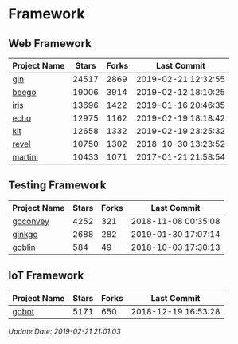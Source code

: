 # Framework

## Web Framework

| Project Name | Stars | Forks | Last Commit |
| ------------ | ----- | ----- | ----------- |
| [gin](https://github.com/gin-gonic/gin) | 24517 | 2869 | 2019-02-21 12:32:55 |
| [beego](https://github.com/astaxie/beego) | 19006 | 3914 | 2019-02-12 18:10:25 |
| [iris](https://github.com/kataras/iris) | 13696 | 1422 | 2019-01-16 20:46:35 |
| [echo](https://github.com/labstack/echo) | 12975 | 1162 | 2019-02-19 18:18:42 |
| [kit](https://github.com/go-kit/kit) | 12658 | 1332 | 2019-02-19 23:25:32 |
| [revel](https://github.com/revel/revel) | 10750 | 1302 | 2018-10-30 13:23:52 |
| [martini](https://github.com/go-martini/martini) | 10433 | 1071 | 2017-01-21 21:58:54 |

## Testing Framework

| Project Name | Stars | Forks | Last Commit |
| ------------ | ----- | ----- | ----------- |
| [goconvey](https://github.com/smartystreets/goconvey) | 4252 | 321 | 2018-11-08 00:35:08 |
| [ginkgo](https://github.com/onsi/ginkgo) | 2688 | 282 | 2019-01-30 17:07:14 |
| [goblin](https://github.com/franela/goblin) | 584 | 49 | 2018-10-03 17:30:13 |

## IoT Framework

| Project Name | Stars | Forks | Last Commit |
| ------------ | ----- | ----- | ----------- |
| [gobot](https://github.com/hybridgroup/gobot) | 5171 | 650 | 2018-12-19 16:53:28 |

*Update Date: 2019-02-21 21:01:03*